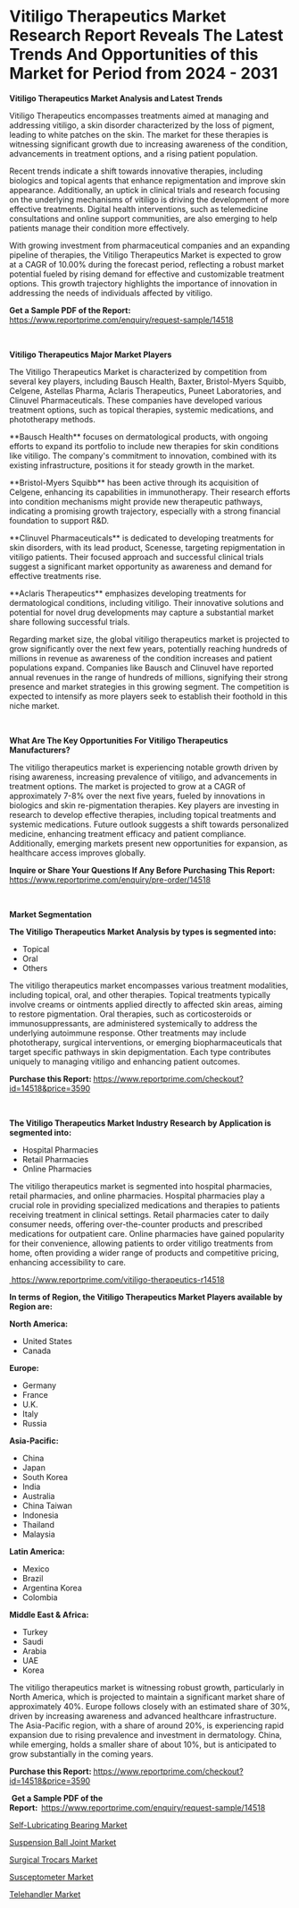 <p><h1>Vitiligo Therapeutics Market Research Report Reveals The Latest Trends And Opportunities of this Market for Period from 2024 - 2031</h1></p><p><strong>Vitiligo Therapeutics Market Analysis and Latest Trends</strong></p>
<p><p>Vitiligo Therapeutics encompasses treatments aimed at managing and addressing vitiligo, a skin disorder characterized by the loss of pigment, leading to white patches on the skin. The market for these therapies is witnessing significant growth due to increasing awareness of the condition, advancements in treatment options, and a rising patient population. </p><p>Recent trends indicate a shift towards innovative therapies, including biologics and topical agents that enhance repigmentation and improve skin appearance. Additionally, an uptick in clinical trials and research focusing on the underlying mechanisms of vitiligo is driving the development of more effective treatments. Digital health interventions, such as telemedicine consultations and online support communities, are also emerging to help patients manage their condition more effectively.</p><p>With growing investment from pharmaceutical companies and an expanding pipeline of therapies, the Vitiligo Therapeutics Market is expected to grow at a CAGR of 10.00% during the forecast period, reflecting a robust market potential fueled by rising demand for effective and customizable treatment options. This growth trajectory highlights the importance of innovation in addressing the needs of individuals affected by vitiligo.</p></p>
<p><strong>Get a Sample PDF of the Report:&nbsp;</strong> <a href="https://www.reportprime.com/enquiry/request-sample/14518?utm_campaign=1833&utm_medium=2&utm_source=Github&utm_content=ia&utm_term=29112024&utm_id=vitiligo-therapeutics">https://www.reportprime.com/enquiry/request-sample/14518</a></p>
<p>&nbsp;</p>
<p><strong>Vitiligo Therapeutics Major Market Players</strong></p>
<p><p>The Vitiligo Therapeutics Market is characterized by competition from several key players, including Bausch Health, Baxter, Bristol-Myers Squibb, Celgene, Astellas Pharma, Aclaris Therapeutics, Puneet Laboratories, and Clinuvel Pharmaceuticals. These companies have developed various treatment options, such as topical therapies, systemic medications, and phototherapy methods.</p><p>**Bausch Health** focuses on dermatological products, with ongoing efforts to expand its portfolio to include new therapies for skin conditions like vitiligo. The company's commitment to innovation, combined with its existing infrastructure, positions it for steady growth in the market.</p><p>**Bristol-Myers Squibb** has been active through its acquisition of Celgene, enhancing its capabilities in immunotherapy. Their research efforts into condition mechanisms might provide new therapeutic pathways, indicating a promising growth trajectory, especially with a strong financial foundation to support R&D.</p><p>**Clinuvel Pharmaceuticals** is dedicated to developing treatments for skin disorders, with its lead product, Scenesse, targeting repigmentation in vitiligo patients. Their focused approach and successful clinical trials suggest a significant market opportunity as awareness and demand for effective treatments rise.</p><p>**Aclaris Therapeutics** emphasizes developing treatments for dermatological conditions, including vitiligo. Their innovative solutions and potential for novel drug developments may capture a substantial market share following successful trials.</p><p>Regarding market size, the global vitiligo therapeutics market is projected to grow significantly over the next few years, potentially reaching hundreds of millions in revenue as awareness of the condition increases and patient populations expand. Companies like Bausch and Clinuvel have reported annual revenues in the range of hundreds of millions, signifying their strong presence and market strategies in this growing segment. The competition is expected to intensify as more players seek to establish their foothold in this niche market.</p></p>
<p>&nbsp;</p>
<p><strong>What Are The Key Opportunities For Vitiligo Therapeutics Manufacturers?</strong></p>
<p><p>The vitiligo therapeutics market is experiencing notable growth driven by rising awareness, increasing prevalence of vitiligo, and advancements in treatment options. The market is projected to grow at a CAGR of approximately 7-8% over the next five years, fueled by innovations in biologics and skin re-pigmentation therapies. Key players are investing in research to develop effective therapies, including topical treatments and systemic medications. Future outlook suggests a shift towards personalized medicine, enhancing treatment efficacy and patient compliance. Additionally, emerging markets present new opportunities for expansion, as healthcare access improves globally.</p></p>
<p><strong>Inquire or Share Your Questions If Any Before Purchasing This Report:</strong> <a href="https://www.reportprime.com/enquiry/pre-order/14518?utm_campaign=1833&utm_medium=2&utm_source=Github&utm_content=ia&utm_term=29112024&utm_id=vitiligo-therapeutics">https://www.reportprime.com/enquiry/pre-order/14518</a></p>
<p>&nbsp;</p>
<p><strong>Market Segmentation</strong></p>
<p><strong>The Vitiligo Therapeutics Market Analysis by types is segmented into:</strong></p>
<p><ul><li>Topical</li><li>Oral</li><li>Others</li></ul></p>
<p><p>The vitiligo therapeutics market encompasses various treatment modalities, including topical, oral, and other therapies. Topical treatments typically involve creams or ointments applied directly to affected skin areas, aiming to restore pigmentation. Oral therapies, such as corticosteroids or immunosuppressants, are administered systemically to address the underlying autoimmune response. Other treatments may include phototherapy, surgical interventions, or emerging biopharmaceuticals that target specific pathways in skin depigmentation. Each type contributes uniquely to managing vitiligo and enhancing patient outcomes.</p></p>
<p><strong>Purchase this Report:&nbsp;</strong><a href="https://www.reportprime.com/checkout?id=14518&price=3590&utm_campaign=1833&utm_medium=2&utm_source=Github&utm_content=ia&utm_term=29112024&utm_id=vitiligo-therapeutics">https://www.reportprime.com/checkout?id=14518&price=3590</a></p>
<p>&nbsp;</p>
<p><strong>The Vitiligo Therapeutics Market Industry Research by Application is segmented into:</strong></p>
<p><ul><li>Hospital Pharmacies</li><li>Retail Pharmacies</li><li>Online Pharmacies</li></ul></p>
<p><p>The vitiligo therapeutics market is segmented into hospital pharmacies, retail pharmacies, and online pharmacies. Hospital pharmacies play a crucial role in providing specialized medications and therapies to patients receiving treatment in clinical settings. Retail pharmacies cater to daily consumer needs, offering over-the-counter products and prescribed medications for outpatient care. Online pharmacies have gained popularity for their convenience, allowing patients to order vitiligo treatments from home, often providing a wider range of products and competitive pricing, enhancing accessibility to care.</p></p>
<p><a href="https://www.reportprime.com/vitiligo-therapeutics-r14518?utm_campaign=1833&utm_medium=2&utm_source=Github&utm_content=ia&utm_term=29112024&utm_id=vitiligo-therapeutics">&nbsp;https://www.reportprime.com/vitiligo-therapeutics-r14518</a></p>
<p><strong>In terms of Region, the Vitiligo Therapeutics Market Players available by Region are:</strong></p>
<p>
    <p> <strong> North America: </strong>
        <ul>
            <li>United States</li>
            <li>Canada</li>
        </ul>
        </p> 
    <p> <strong> Europe: </strong>
        <ul>
            <li>Germany</li>
            <li>France</li>
            <li>U.K.</li>
            <li>Italy</li>
            <li>Russia</li>
        </ul>
        </p> 
    <p> <strong> Asia-Pacific: </strong>
        <ul>
            <li>China</li>
            <li>Japan</li>
            <li>South Korea</li>
            <li>India</li>
            <li>Australia</li>
            <li>China Taiwan</li>
            <li>Indonesia</li>
            <li>Thailand</li>
            <li>Malaysia</li>
        </ul>
        </p> 
    <p> <strong> Latin America: </strong>
        <ul>
            <li>Mexico</li>
            <li>Brazil</li>
            <li>Argentina Korea</li>
            <li>Colombia</li>
        </ul>
        </p> 
    <p> <strong> Middle East & Africa: </strong>
        <ul>
            <li>Turkey</li>
            <li>Saudi</li>
            <li>Arabia</li>
            <li>UAE</li>
            <li>Korea</li>
        </ul>
    </p>
    </p>
<p><p>The vitiligo therapeutics market is witnessing robust growth, particularly in North America, which is projected to maintain a significant market share of approximately 40%. Europe follows closely with an estimated share of 30%, driven by increasing awareness and advanced healthcare infrastructure. The Asia-Pacific region, with a share of around 20%, is experiencing rapid expansion due to rising prevalence and investment in dermatology. China, while emerging, holds a smaller share of about 10%, but is anticipated to grow substantially in the coming years.</p></p>
<p><strong>Purchase this Report: </strong><a href="https://www.reportprime.com/checkout?id=14518&price=3590&utm_campaign=1833&utm_medium=2&utm_source=Github&utm_content=ia&utm_term=29112024&utm_id=vitiligo-therapeutics">https://www.reportprime.com/checkout?id=14518&price=3590</a></p>
<p>&nbsp;<strong>Get a Sample PDF of the Report:&nbsp;&nbsp;</strong><a href="https://www.reportprime.com/enquiry/request-sample/14518?utm_campaign=1833&utm_medium=2&utm_source=Github&utm_content=ia&utm_term=29112024&utm_id=vitiligo-therapeutics">https://www.reportprime.com/enquiry/request-sample/14518</a></p>
<p><strong></strong></p>
<p><p><a href="https://issuu.com/reportprime-2/docs/self-lubricating-bearing-market-size-2030.pptx?utm_campaign=1833&utm_medium=2&utm_source=Github&utm_content=ia&utm_term=29112024&utm_id=vitiligo-therapeutics">Self-Lubricating Bearing Market</a></p><p><a href="https://www.linkedin.com/pulse/comprehensive-study-suspension-ball-joint-market-size-growth-xonpe?utm_campaign=1833&utm_medium=2&utm_source=Github&utm_content=ia&utm_term=29112024&utm_id=vitiligo-therapeutics">Suspension Ball Joint Market</a></p><p><a href="https://www.linkedin.com/pulse/exploring-surgical-trocars-market-dynamics-projected-cagr-cnphe?utm_campaign=1833&utm_medium=2&utm_source=Github&utm_content=ia&utm_term=29112024&utm_id=vitiligo-therapeutics">Surgical Trocars Market</a></p><p><a href="https://www.linkedin.com/pulse/susceptometer-market-trends-share-analysis-size-growing-gcn9e?utm_campaign=1833&utm_medium=2&utm_source=Github&utm_content=ia&utm_term=29112024&utm_id=vitiligo-therapeutics">Susceptometer Market</a></p><p><a href="https://issuu.com/reportprime-2/docs/telehandler-market-size-2030.pptx?utm_campaign=1833&utm_medium=2&utm_source=Github&utm_content=ia&utm_term=29112024&utm_id=vitiligo-therapeutics">Telehandler Market</a></p></p>